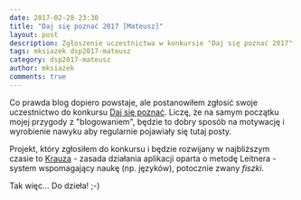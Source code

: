```yaml
---
date: 2017-02-28 23:30
title: "Daj się poznać 2017 [Mateusz]"
layout: post
description: Zgłoszenie uczestnictwa w konkursie "Daj się poznać 2017"
tags: mksiazek dsp2017-mateusz
category: dsp2017-mateusz
author: mksiazek
comments: true
---
```


Co prawda blog dopiero powstaje, ale postanowiłem zgłosić swoje uczestnictwo do konkursu 
[Daj się poznać](http://devstyle.pl/daj-sie-poznac/). Liczę, że na samym początku mojej przygody z "blogowaniem", 
będzie to dobry sposób na motywację i wyrobienie nawyku aby regularnie pojawiały się tutaj posty.

Projekt, który zgłosiłem do konkursu i będzie rozwijany w najbliższym czasie to 
[Krauza](https://github.com/mejt/Krauza) - zasada działania aplikacji oparta o metodę Leitnera - system wspomagający
naukę (np. języków), potocznie zwany *fiszki*.

Tak więc... Do dzieła! ;-)